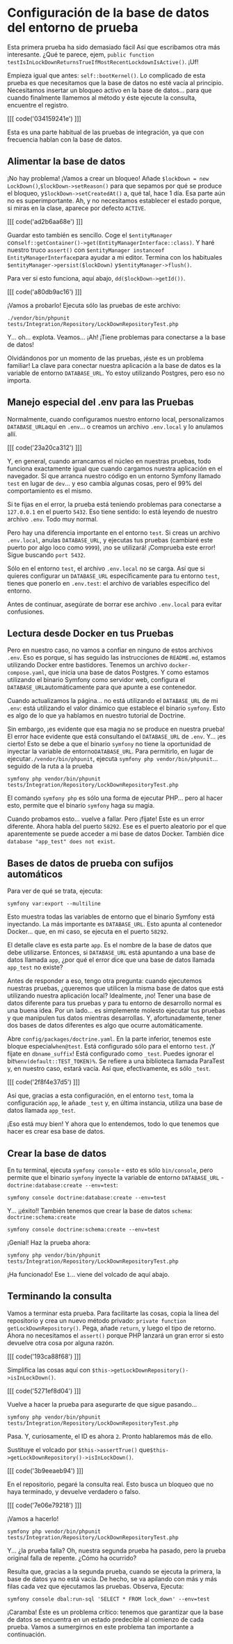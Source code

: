# Configuración de la base de datos del entorno de prueba

Esta primera prueba ha sido demasiado fácil Así que escribamos otra más interesante. ¿Qué te parece, ejem, `public function testIsInLockDownReturnsTrueIfMostRecentLockdownIsActive()`. ¡Uf!

Empieza igual que antes: `self::bootKernel()`. Lo complicado de esta prueba es que necesitamos que la base de datos no esté vacía al principio. Necesitamos insertar un bloqueo activo en la base de datos... para que cuando finalmente llamemos al método y éste ejecute la consulta, encuentre el registro.

[[[ code('034159241e') ]]]

Esta es una parte habitual de las pruebas de integración, ya que con frecuencia hablan con la base de datos.

## Alimentar la base de datos

¡No hay problema! ¡Vamos a crear un bloqueo! Añade `$lockDown = new LockDown()`,`$lockDown->setReason()` para que sepamos por qué se produce el bloqueo, y`$lockDown->setCreatedAt()` a, qué tal, hace 1 día. Esa parte aún no es superimportante. Ah, y no necesitamos establecer el estado porque, si miras en la clase, aparece por defecto `ACTIVE`.

[[[ code('ad2b6aa68e') ]]]

Guardar esto también es sencillo. Coge el `$entityManager` con`self::getContainer()->get(EntityManagerInterface::class)`. Y haré nuestro truco `assert()` con `$entityManager instanceof EntityManagerInterface`para ayudar a mi editor. Termina con los habituales `$entityManager->persist($lockDown)` y`$entityManager->flush()`.

Para ver si esto funciona, aquí abajo, `dd($lockDown->getId())`.

[[[ code('a80db9ac16') ]]]

¡Vamos a probarlo! Ejecuta sólo las pruebas de este archivo:

```terminal-silent
./vendor/bin/phpunit tests/Integration/Repository/LockDownRepositoryTest.php
```

Y... oh... explota. Veamos... ¡Ah! ¡Tiene problemas para conectarse a la base de datos!

Olvidándonos por un momento de las pruebas, ¡éste es un problema familiar! La clave para conectar nuestra aplicación a la base de datos es la variable de entorno `DATABASE_URL`. Yo estoy utilizando Postgres, pero eso no importa.

## Manejo especial del .env para las Pruebas

Normalmente, cuando configuramos nuestro entorno local, personalizamos `DATABASE_URL`aquí en `.env`... o creamos un archivo `.env.local` y lo anulamos allí.

[[[ code('23a20ca312') ]]]

Y, en general, cuando arrancamos el núcleo en nuestras pruebas, todo funciona exactamente igual que cuando cargamos nuestra aplicación en el navegador. Sí que arranca nuestro código en un entorno Symfony llamado `test` en lugar de `dev`... y eso cambia algunas cosas, pero el 99% del comportamiento es el mismo.

Si te fijas en el error, la prueba está teniendo problemas para conectarse a `127.0.0.1` en el puerto `5432`. Eso tiene sentido: lo está leyendo de nuestro archivo `.env`. Todo muy normal.

Pero hay una diferencia importante en el entorno `test`. Si creas un archivo `.env.local`, anulas `DATABASE_URL`, y ejecutas tus pruebas (cambiaré este puerto por algo loco como `9999`), ¡no se utilizará! ¡Comprueba este error! Sigue buscando `port 5432`.

Sólo en el entorno `test`, el archivo `.env.local` no se carga. Así que si quieres configurar un `DATABASE_URL` específicamente para tu entorno `test`, tienes que ponerlo en `.env.test`: el archivo de variables específico del entorno.

Antes de continuar, asegúrate de borrar ese archivo `.env.local` para evitar confusiones.

## Lectura desde Docker en tus Pruebas

Pero en nuestro caso, no vamos a confiar en ninguno de estos archivos `.env`. Eso es porque, si has seguido las instrucciones de `README.md`, estamos utilizando Docker entre bastidores. Tenemos un archivo `docker-compose.yaml`, que inicia una base de datos Postgres. Y como estamos utilizando el binario Symfony como servidor web, configura el `DATABASE_URL`automáticamente para que apunte a ese contenedor.

Cuando actualizamos la página... no está utilizando el `DATABASE_URL` de mi `.env`: está utilizando el valor dinámico que establece el binario `symfony`. Esto es algo de lo que ya hablamos en nuestro tutorial de Doctrine.

Sin embargo, ¡es evidente que esa magia no se produce en nuestra prueba! El error hace evidente que está consultando el `DATABASE_URL` de `.env`. Y... ¡es cierto! Esto se debe a que el binario `symfony` no tiene la oportunidad de inyectar la variable de entorno`DATABASE_URL`. Para permitirlo, en lugar de ejecutar`./vendor/bin/phpunit`, ejecuta `symfony php vendor/bin/phpunit`... seguido de la ruta a la prueba

```terminal-silent
symfony php vendor/bin/phpunit tests/Integration/Repository/LockDownRepositoryTest.php
```

El comando `symfony php` es sólo una forma de ejecutar PHP... pero al hacer esto, permite que el binario `symfony` haga su magia.

Cuando probamos esto... vuelve a fallar. Pero ¡fíjate! Este es un error diferente. Ahora habla del puerto `58292`. Ese es el puerto aleatorio por el que aparentemente se puede acceder a mi base de datos Docker. También dice `database "app_test" does not exist`.

## Bases de datos de prueba con sufijos automáticos

Para ver de qué se trata, ejecuta:

```terminal
symfony var:export --multiline
```

Esto muestra todas las variables de entorno que el binario Symfony está inyectando. La más importante es `DATABASE_URL`. Esto apunta al contenedor Docker... que, en mi caso, se ejecuta en el puerto `58292`.

El detalle clave es esta parte `app`. Es el nombre de la base de datos que debe utilizarse. Entonces, si `DATABASE_URL` está apuntando a una base de datos llamada `app`, ¿por qué el error dice que una base de datos llamada `app_test` no existe?

Antes de responder a eso, tengo otra pregunta: cuando ejecutemos nuestras pruebas, ¿queremos que utilicen la misma base de datos que está utilizando nuestra aplicación local? Idealmente, ¡no! Tener una base de datos diferente para tus pruebas y para tu entorno de desarrollo normal es una buena idea. Por un lado... es simplemente molesto ejecutar tus pruebas y que manipulen tus datos mientras desarrollas. Y, afortunadamente, tener dos bases de datos diferentes es algo que ocurre automáticamente.

Abre `config/packages/doctrine.yaml`. En la parte inferior, tenemos este bloque especial`when@test`. Está configurado sólo para el entorno `test`. ¡Y fíjate en `dbname_suffix`! Está configurado como `_test`. Puedes ignorar el bit`%env(default::TEST_TOKEN)%`. Se refiere a una biblioteca llamada ParaTest y, en nuestro caso, estará vacía. Así que, efectivamente, es sólo `_test`.

[[[ code('2f8f4e37d5') ]]]

Así que, gracias a esta configuración, en el entorno `test`, toma la configuración `app`, le añade `_test` y, en última instancia, utiliza una base de datos llamada `app_test`.

¡Eso está muy bien! Y ahora que lo entendemos, todo lo que tenemos que hacer es crear esa base de datos.

## Crear la base de datos

En tu terminal, ejecuta `symfony console` - esto es sólo `bin/console`, pero permite que el binario `symfony` inyecte la variable de entorno `DATABASE_URL` -`doctrine:database:create --env=test`:

```terminal-silent
symfony console doctrine:database:create --env=test
```

Y... ¡¡éxito!! También tenemos que crear la base de datos `schema`: `doctrine:schema:create`

```terminal-silent
symfony console doctrine:schema:create --env=test
```

¡Genial! Haz la prueba ahora:

```terminal-silent
symfony php vendor/bin/phpunit tests/Integration/Repository/LockDownRepositoryTest.php
```

¡Ha funcionado! Ese `1`... viene del volcado de aquí abajo.

## Terminando la consulta

Vamos a terminar esta prueba. Para facilitarte las cosas, copia la línea del repositorio y crea un nuevo método privado: `private function getLockDownRepository()`. Pega, añade `return`, y luego el tipo de retorno. Ahora no necesitamos el `assert()` porque PHP lanzará un gran error si esto devuelve otra cosa por alguna razón.

[[[ code('193ca88f68') ]]]

Simplifica las cosas aquí con `$this->getLockDownRepository()->isInLockDown()`.

[[[ code('5271ef8d04') ]]]

Vuelve a hacer la prueba para asegurarte de que sigue pasando...

```terminal-silent
symfony php vendor/bin/phpunit tests/Integration/Repository/LockDownRepositoryTest.php
```

Pasa. Y, curiosamente, el ID es ahora `2`. Pronto hablaremos más de ello.

Sustituye el volcado por `$this->assertTrue()` que`$this->getLockDownRepository()->isInLockDown()`.

[[[ code('3b9eeaeb94') ]]]

En el repositorio, pegaré la consulta real. Esto busca un bloqueo que no haya terminado, y devuelve verdadero o falso.

[[[ code('7e06e79218') ]]]

¡Vamos a hacerlo!

```terminal-silent
symfony php vendor/bin/phpunit tests/Integration/Repository/LockDownRepositoryTest.php
```

Y... ¿la prueba falla? Oh, nuestra segunda prueba ha pasado, pero la prueba original falla de repente. ¿Cómo ha ocurrido?

Resulta que, gracias a la segunda prueba, cuando se ejecuta la primera, la base de datos ya no está vacía. De hecho, se va apilando con más y más filas cada vez que ejecutamos las pruebas. Observa, Ejecuta:

```terminal
symfony console dbal:run-sql 'SELECT * FROM lock_down' --env=test
```

¡Caramba! Éste es un problema crítico: tenemos que garantizar que la base de datos se encuentra en un estado predecible al comienzo de cada prueba. Vamos a sumergirnos en este problema tan importante a continuación.
